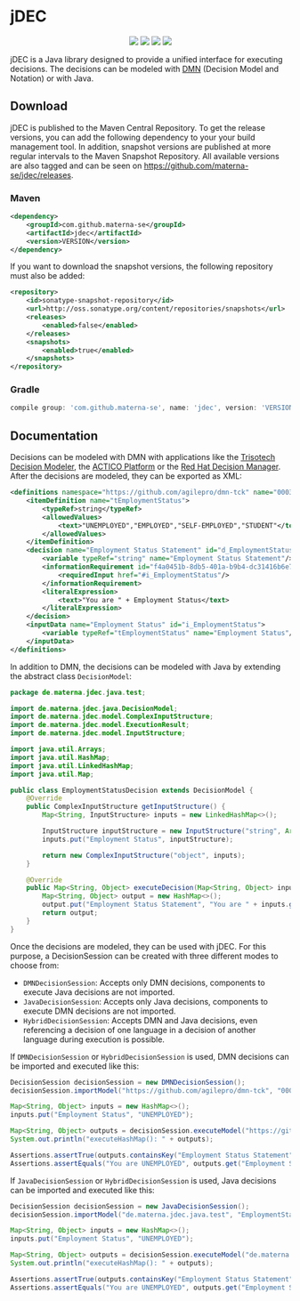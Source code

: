 # jDEC

<p align="center">
  <img src="https://img.shields.io/github/license/materna-se/jdec.svg?style=flat-square">
  <img src="https://img.shields.io/circleci/build/github/materna-se/jdec.svg?style=flat-square">
  <img src="https://img.shields.io/maven-central/v/com.github.materna-se/jdec?style=flat-square">
  <img src="https://img.shields.io/nexus/s/com.github.materna-se/jdec?server=https%3A%2F%2Foss.sonatype.org&label=maven-snapshot&style=flat-square">
</p>

jDEC is a Java library designed to provide a unified interface for executing decisions. The decisions can be modeled with [DMN](https://www.omg.org/spec/DMN) (Decision Model and Notation) or with Java.

## Download

jDEC is published to the Maven Central Repository. To get the release versions, you can add the following dependency to your your build management tool. In addition, snapshot versions are published at more regular intervals to the Maven Snapshot Repository. All available versions are also tagged and can be seen on https://github.com/materna-se/jdec/releases.

### Maven
```xml
<dependency>
    <groupId>com.github.materna-se</groupId>
    <artifactId>jdec</artifactId>
    <version>VERSION</version>
</dependency>
```
If you want to download the snapshot versions, the following repository must also be added:
```xml
<repository>
    <id>sonatype-snapshot-repository</id>
    <url>http://oss.sonatype.org/content/repositories/snapshots</url>
    <releases>
        <enabled>false</enabled>
    </releases>
    <snapshots>
        <enabled>true</enabled>
    </snapshots>
</repository>
```

### Gradle
```gradle
compile group: 'com.github.materna-se', name: 'jdec', version: 'VERSION'
```

## Documentation

Decisions can be modeled with DMN with applications like the [Trisotech Decision Modeler](https://www.trisotech.com/digital-modeling-suite), the [ACTICO Platform](https://www.actico.com/platform/dmn-decision-model-notation) or the [Red Hat Decision Manager](https://www.redhat.com/de/technologies/jboss-middleware/decision-manager). After the decisions are modeled, they can be exported as XML:
```xml
<definitions namespace="https://github.com/agilepro/dmn-tck" name="0003-input-data-string-allowed-values" id="_0003-input-data-string-allowed-values" xmlns="http://www.omg.org/spec/DMN/20180521/MODEL/">
    <itemDefinition name="tEmploymentStatus">
        <typeRef>string</typeRef>
        <allowedValues>
            <text>"UNEMPLOYED","EMPLOYED","SELF-EMPLOYED","STUDENT"</text>
        </allowedValues>
    </itemDefinition>
    <decision name="Employment Status Statement" id="d_EmploymentStatusStatement">
        <variable typeRef="string" name="Employment Status Statement"/>
        <informationRequirement id="f4a0451b-8db5-401a-b9b4-dc31416b6e7d">
            <requiredInput href="#i_EmploymentStatus"/>
        </informationRequirement>
        <literalExpression>
            <text>"You are " + Employment Status</text>
        </literalExpression>
    </decision>
    <inputData name="Employment Status" id="i_EmploymentStatus">
        <variable typeRef="tEmploymentStatus" name="Employment Status"/>
    </inputData>
</definitions>
```

In addition to DMN, the decisions can be modeled with Java by extending the abstract class `DecisionModel`: 
```java
package de.materna.jdec.java.test;

import de.materna.jdec.java.DecisionModel;
import de.materna.jdec.model.ComplexInputStructure;
import de.materna.jdec.model.ExecutionResult;
import de.materna.jdec.model.InputStructure;

import java.util.Arrays;
import java.util.HashMap;
import java.util.LinkedHashMap;
import java.util.Map;

public class EmploymentStatusDecision extends DecisionModel {
	@Override
	public ComplexInputStructure getInputStructure() {
		Map<String, InputStructure> inputs = new LinkedHashMap<>();

		InputStructure inputStructure = new InputStructure("string", Arrays.asList("UNEMPLOYED", "EMPLOYED", "SELF-EMPLOYED", "STUDENT"));
		inputs.put("Employment Status", inputStructure);

		return new ComplexInputStructure("object", inputs);
	}

	@Override
	public Map<String, Object> executeDecision(Map<String, Object> inputs) {
		Map<String, Object> output = new HashMap<>();
		output.put("Employment Status Statement", "You are " + inputs.get("Employment Status"));
		return output;
	}
}
```

Once the decisions are modeled, they can be used with jDEC. For this purpose, a DecisionSession can be created with three different modes to choose from:
- `DMNDecisionSession`: Accepts only DMN decisions, components to execute Java decisions are not imported.
- `JavaDecisionSession`: Accepts only Java decisions, components to execute DMN decisions are not imported.
- `HybridDecisionSession`: Accepts DMN and Java decisions, even referencing a decision of one language in a decision of another language during execution is possible.

If `DMNDecisionSession` or `HybridDecisionSession` is used, DMN decisions can be imported and executed like this:
```java
DecisionSession decisionSession = new DMNDecisionSession();
decisionSession.importModel("https://github.com/agilepro/dmn-tck", "0003-input-data-string-allowed-values", /* Decision Source */);

Map<String, Object> inputs = new HashMap<>();
inputs.put("Employment Status", "UNEMPLOYED");

Map<String, Object> outputs = decisionSession.executeModel("https://github.com/agilepro/dmn-tck", "0003-input-data-string-allowed-values", inputs);
System.out.println("executeHashMap(): " + outputs);

Assertions.assertTrue(outputs.containsKey("Employment Status Statement"));
Assertions.assertEquals("You are UNEMPLOYED", outputs.get("Employment Status Statement"));
```

If `JavaDecisionSession` or `HybridDecisionSession` is used, Java decisions can be imported and executed like this:
```java
DecisionSession decisionSession = new JavaDecisionSession();
decisionSession.importModel("de.materna.jdec.java.test", "EmploymentStatusDecision", /* Decision Source */);

Map<String, Object> inputs = new HashMap<>();
inputs.put("Employment Status", "UNEMPLOYED");

Map<String, Object> outputs = decisionSession.executeModel("de.materna.jdec.java.test", "EmploymentStatusDecision", inputs);
System.out.println("executeHashMap(): " + outputs);

Assertions.assertTrue(outputs.containsKey("Employment Status Statement"));
Assertions.assertEquals("You are UNEMPLOYED", outputs.get("Employment Status Statement"));
```